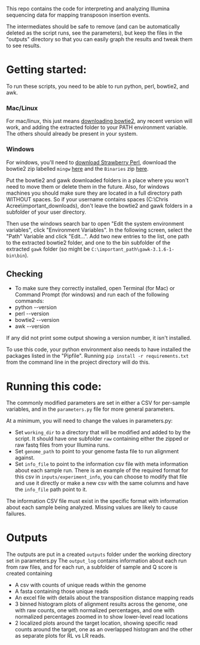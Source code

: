 This repo contains the code for interpreting and analyzing Illumina sequencing data for mapping transposon insertion events. 

The intermediates should be safe to remove (and can be automatically deleted as the script runs, see the parameters), but keep the files in the "outputs" directory so that you can easily graph the results and tweak them to see results. 

# Getting started:
To run these scripts, you need to be able to run python, perl, bowtie2, and awk. 

### Mac/Linux
For mac/linux, this just means [downloading bowtie2](https://sourceforge.net/projects/bowtie-bio/files/bowtie2/), any recent version will work, and adding the extracted folder to your PATH environment variable. The others should already be present in your system. 

### Windows
For windows, you'll need to [download Strawberry Perl](http://strawberryperl.com/), download the bowtie2 zip labelled `mingw` [here](https://sourceforge.net/projects/bowtie-bio/files/bowtie2/2.3.4/) and the `Binaries` zip [here](http://gnuwin32.sourceforge.net/packages/gawk.htm). 

Put the bowtie2 and gawk downloaded folders in a place where you won't need to move them or delete them in the future. Also, for windows machines you should make sure they are located in a full directory path WITHOUT spaces. So if your username contains spaces (C:\Chris Acree\important_downloads\), don't leave the bowtie2 and gawk folders in a subfolder of your user directory. 

Then use the windows search bar to open "Edit the system environment variables", click "Environment Variables". In the following screen, select the "Path" Variable and click "Edit...". Add two new entries to the list, one path to the extracted bowtie2 folder, and one to the bin subfolder of the extracted `gawk` folder (so might be `C:\important_path\gawk-3.1.6-1-bin\bin`). 

## Checking
- To make sure they correctly installed, open Terminal (for Mac) or Command Prompt (for windows) and run each of the following commands:
- python --version
- perl --version
- bowtie2 --version
- awk --version

If any did not print some output showing a version number, it isn't installed. 

To use this code, your python environment also needs to have installed the packages listed in the "Pipfile". Running `pip install -r requirements.txt` from the command line in the project directory will do this. 


# Running this code:
The commonly modified parameters are set in either a CSV for per-sample variables, and in the `parameters.py` file for more general parameters. 

At a minimum, you will need to change the values in parameters.py:
- Set `working_dir` to a directory that will be modified and added to by the script. It should have one subfolder `raw` containing either the zipped or raw fastq files from your Illumina runs. 
- Set `genome_path` to point to your genome fasta file to run alignment against. 
- Set `info_file` to point to the information csv file with meta information about each sample run. There is an example of the required format for this csv in `inputs/experiment_info`, you can choose to modify that file and use it directly or make a new csv with the same columns and have the `info_file` path point to it. 

The information CSV file must exist in the specific format with information about each sample being analyzed. Missing values are likely to cause failures. 


# Outputs
The outputs are put in a created `outputs` folder under the working directory set in parameters.py The `output_log` contains information about each run from raw files, and for each run, a subfolder of sample and Q score is created containing
- A csv with counts of unique reads within the genome
- A fasta containing those unique reads
- An excel file with details about the transposition distance mapping reads
- 3 binned histogram plots of alignment results across the genome, one with raw counts, one with normalized percentages, and one with normalized percentages zoomed in to show lower-level read locations
- 2 localized plots around the target location, showing specific read counts around the target, one as an overlapped histogram and the other as separate plots for RL vs LR reads. 
